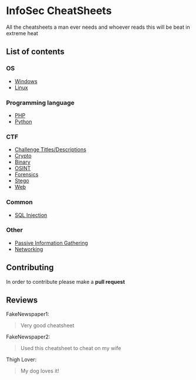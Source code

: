 # InfoSec CheatSheets
All the cheatsheets a man ever needs and whoever reads this will be beat in extreme heat

## List of contents

### OS
- [Windows](https://github.com/PinkDraconian/InfoSecCheatSheets/tree/master/windows)
- [Linux](https://github.com/PinkDraconian/InfoSecCheatSheets/tree/master/linux)

### Programming language
- [PHP](https://github.com/PinkDraconian/InfoSecCheatSheets/tree/master/php)
- [Python](https://github.com/PinkDraconian/InfoSecCheatSheets/tree/master/python)

### CTF
- [Challenge Titles/Descriptions](https://github.com/PinkDraconian/InfoSecCheatSheets/tree/master/challenge%20titles-descriptions)
- [Crypto](https://github.com/PinkDraconian/InfoSecCheatSheets/tree/master/crypto)
- [Binary](https://github.com/PinkDraconian/InfoSecCheatSheets/tree/master/binary)
- [OSINT](https://github.com/PinkDraconian/InfoSecCheatSheets/tree/master/OSINT)
- [Forensics](https://github.com/PinkDraconian/InfoSecCheatSheets/tree/master/forensics)
- [Stego](https://github.com/PinkDraconian/InfoSecCheatSheets/tree/master/stego)
- [Web](https://github.com/PinkDraconian/InfoSecCheatSheets/tree/master/web)

### Common
- [SQL Injection](https://github.com/PinkDraconian/InfoSecCheatSheets/tree/master/SQLinjection)

### Other
- [Passive Information Gathering](https://github.com/PinkDraconian/InfoSecCheatSheets/tree/master/passive%20information%20gathering)
- [Networking](https://github.com/PinkDraconian/InfoSecCheatSheets/tree/master/networking)

## Contributing
In order to contribute please make a **pull request**

## Reviews
FakeNewspaper1:
> Very good cheatsheet

FakeNewspaper2:
> Used this cheatsheet to cheat on my wife

Thigh Lover:
> My dog loves it!
